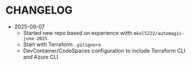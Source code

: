 # CHANGELOG

* 2025-09-07
  - Started new repo based on experience witth `mkol5222/automagic-june-2025`
  - Start with Terraform `.gitignore`
  - DevContainer/CodeSpaces configuration to include Terraform CLI and Azure CLI

